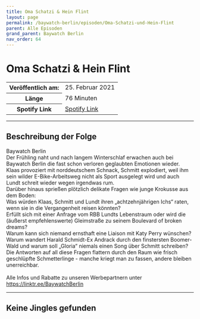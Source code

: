 ```yaml
---
title: Oma Schatzi & Hein Flint
layout: page
permalink: /baywatch-berlin/episoden/Oma-Schatzi-und-Hein-Flint
parent: Alle Episoden
grand_parent: Baywatch Berlin
nav_order: 64
---
```


# Oma Schatzi & Hein Flint
<table class="resp-table dcf-table dcf-table-responsive dcf-table-bordered dcf-table-striped dcf-w-100%">
                    <tbody>
                        <tr>
                            <th scope="row">Veröffentlich am:</th>
                            <td data-label="Veröffentlich am:">25. Februar 2021</td>
                        </tr>
                        <tr>
                            <th scope="row">Länge </th>
                            <td data-label="Länge ">76 Minuten</td>
                        </tr><tr>
                                <th scope="row">Spotify Link</th>
                                <td data-label="Spotify Link"><a href="https://open.spotify.com/episode/4qxgTiY3h1AyHEPfKLwyZs">Spotify Link</a></td>
                            </tr></tbody>
                </table>

***

## Beschreibung der Folge

<div>
Baywatch Berlin <br> Der Frühling naht und nach langem Winterschlaf erwachen auch bei Baywatch Berlin die fast schon verloren geglaubten Emotionen wieder. Klaas provoziert mit norddeutschem Schnack, Schmitt explodiert, weil ihm sein wilder E-Bike-Arbeitsweg nicht als Sport ausgelegt wird und auch Lundt schreit wieder wegen irgendwas rum.  <br> Darüber hinaus sprießen plötzlich delikate Fragen wie junge Krokusse aus dem Boden:  <br> Was würden Klaas, Schmitt und Lundt ihren „achtzehnjährigen Ichs“ raten, wenn sie in die Vergangenheit reisen könnten?  <br> Erfüllt sich mit einer Anfrage vom RBB Lundts Lebenstraum oder wird die (äußerst empfehlenswerte) Gleimstraße zu seinem Boulevard of broken dreams? <br> Warum kann sich niemand ernsthaft eine Liaison mit Katy Perry wünschen? Warum wandert Harald Schmidt-Ex Andrack durch den finstersten Boomer-Wald und warum soll „Gloria“ niemals einen Song über Schmitt schreiben?  <br> Die Antworten auf all diese Fragen flattern durch den Raum wie frisch geschlüpfte Schmetterlinge - manche kriegt man zu fassen, andere bleiben unerreichbar. <br>  <br> Alle Infos und Rabatte zu unseren Werbepartnern unter <a href="https://linktr.ee/BaywatchBerlin">https://linktr.ee/BaywatchBerlin</a>  
</div>

***

## Keine Jingles gefunden